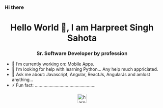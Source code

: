 ### Hi there 

<h1 align="center">Hello World 👋,   I am Harpreet Singh Sahota</h1>
<h3 align="center">Sr. Software Developer by profession</h3>

<!--
**happysahota/happysahota** is a ✨ _special_ ✨ repository because its `README.md` (this file) appears on your GitHub profile.

Here are some ideas to get you started:

- 🔭 I’m currently working on ...
- 🌱 I’m currently learning ...
- 👯 I’m looking to collaborate on ...
- 🤔 I’m looking for help with ...
- 💬 Ask me about ...
- 📫 How to reach me: ...
- 😄 Pronouns: ...
- ⚡ Fun fact: ...
-->

- 🔭 I’m currently working on: Mobile Apps.
- 🤔 I’m looking for help with learning Python... Any help much appriciated.
- 💬 Ask me about: Javascript, Angular, ReactJs, AngularJs and amlost anything... 
- ⚡ Fun fact: .................................................



<p align="center">
<a href="https://linkedin.com/in/harpreetssahota" target="blank"><img align="center" src="https://cdn.jsdelivr.net/npm/simple-icons@3.0.1/icons/linkedin.svg" alt="harpreetssahota" height="30" width="30" /></a>
</p>
